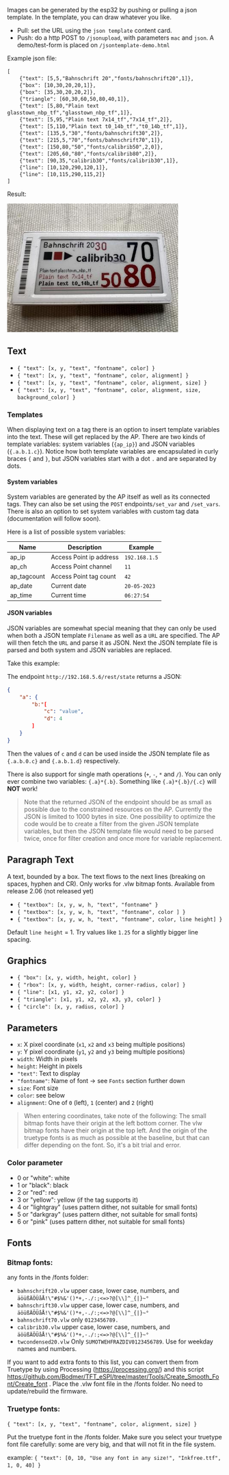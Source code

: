 Images can be generated by the esp32 by pushing or pulling a json template.
In the template, you can draw whatever you like.

 - Pull: set the URL using the `json template` content card.
 - Push: do a http POST to `/jsonupload`, with parameters `mac` and `json`. A demo/test-form is placed on `/jsontemplate-demo.html`

Example json file:
```
[
    {"text": [5,5,"Bahnschrift 20","fonts/bahnschrift20",1]},
    {"box": [10,30,20,20,1]},
    {"box": [35,30,20,20,2]},
    {"triangle": [60,30,60,50,80,40,1]},
    {"text": [5,80,"Plain text glasstown_nbp_tf","glasstown_nbp_tf",1]},
    {"text": [5,95,"Plain text 7x14_tf","7x14_tf",2]},
    {"text": [5,110,"Plain text t0_14b_tf","t0_14b_tf",1]},
    {"text": [135,5,"30","fonts/bahnschrift30",2]},
    {"text": [215,5,"70","fonts/bahnschrift70",1]},
    {"text": [150,80,"50","fonts/calibrib50",2,0]},
    {"text": [205,60,"80","fonts/calibrib80",2]},
    {"text": [90,35,"calibrib30","fonts/calibrib30",1]},
    {"line": [10,120,290,120,1]},
    {"line": [10,115,290,115,2]}
]
```

Result:

![Json template](usage/jsontemplate.jpg)

## Text
* `{ "text": [x, y, "text", "fontname", color] }`
* `{ "text": [x, y, "text", "fontname", color, alignment] }`
* `{ "text": [x, y, "text", "fontname", color, alignment, size] }`
* `{ "text": [x, y, "text", "fontname", color, alignment, size, background_color] }`

### Templates
When displaying text on a tag there is an option to insert template variables into the text.
These will get replaced by the AP.
There are two kinds of template variables: system variables (`{ap_ip}`) and JSON variables (`{.a.b.1.c}`).
Notice how both template variables are encapsulated in curly braces `{` and `}`, but JSON variables start with a dot `.` and are separated by dots.

#### System variables
System variables are generated by the AP itself as well as its connected tags.
They can also be set using the `POST` endpoints`/set_var` and `/set_vars`.
There is also an option to set system variables with custom tag data (documentation will follow soon).

Here is a list of possible system variables:

|Name|Description|Example|
|----|-----------|-------|
| ap_ip | Access Point ip address | `192.168.1.5` |
| ap_ch | Access Point channel | `11` |
| ap_tagcount | Access Point tag count | `42` |
| ap_date | Current date | `20-05-2023` |
| ap_time | Current time | `06:27:54` |


#### JSON variables
JSON variables are somewhat special meaning that they can only be used when both a JSON template `Filename` as well as a `URL` are specified.
The AP will then fetch the `URL` and parse it as JSON.
Next the JSON template file is parsed and both system and JSON variables are replaced.

Take this example:

The endpoint `http://192.168.5.6/rest/state` returns a JSON:
```json
{
    "a": {
        "b:"[
            "c": "value",
            "d": 4
        ]
    }
}
```

Then the values of `c` and `d` can be used inside the JSON template file as `{.a.b.0.c}` and `{.a.b.1.d}` respectively.

There is also support for single math operations (`+`, `-`, `*` and `/`). You can only ever combine two variables: `{.a}*{.b}`. Something like `{.a}*{.b}/{.c}` will **NOT** work!

> Note that the returned JSON of the endpoint should be as small as possible due to the constrained resources on the AP. Currently the JSON is limited to 1000 bytes in size. One possibility to optimize the code would be to create a filter from the given JSON template variables, but then the JSON template file would need to be parsed twice, once for filter creation and once more for variable replacement.

## Paragraph Text
A text, bounded by a box. The text flows to the next lines (breaking on spaces, hyphen and CR). Only works for .vlw bitmap fonts. Available from release 2.06 (not released yet)

* `{ "textbox": [x, y, w, h, "text", "fontname" }`
* `{ "textbox": [x, y, w, h, "text", "fontname", color ] }`
* `{ "textbox": [x, y, w, h, "text", "fontname", color, line height] }`

Default `line height` = 1. Try values like `1.25` for a slightly bigger line spacing.

## Graphics
* `{ "box": [x, y, width, height, color] }`
* `{ "rbox": [x, y, width, height, corner-radius, color] }`
* `{ "line": [x1, y1, x2, y2, color] }`
* `{ "triangle": [x1, y1, x2, y2, x3, y3, color] }`
* `{ "circle": [x, y, radius, color] }`


## Parameters
 - `x`: X pixel coordinate (`x1`, `x2` and `x3` being multiple positions)
 - `y`: Y pixel coordinate (`y1`, `y2` and `y3` being multiple positions)
 - `width`: Width in pixels
 - `height`: Height in pixels
 - `"text"`: Text to display
 - `"fontname"`: Name of font -> see `Fonts` section further down
 - `size`: Font size
 - `color`: see below
 - `alignment`: One of `0` (left), `1` (center) and `2` (right)

> When entering coordinates, take note of the following: The small bitmap fonts have their origin at the left bottom corner. The vlw bitmap fonts have their origin at the top left. And the origin of the truetype fonts is as much as possible at the baseline, but that can differ depending on the font. So, it's a bit trial and error.

### Color parameter

* 0 or "white": white
* 1 or "black": black
* 2 or "red": red
* 3 or "yellow": yellow (if the tag supports it)
* 4 or "lightgray" (uses pattern dither, not suitable for small fonts)
* 5 or "darkgray" (uses pattern dither, not suitable for small fonts)
* 6 or "pink" (uses pattern dither, not suitable for small fonts)

## Fonts

### Bitmap fonts:

any fonts in the /fonts folder:
* `bahnschrift20.vlw` upper case, lower case, numbers, and `äöüßÄÖÜåÅ!\"#$%&'()*+,-./:;<=>?@[\\]^_{|}~°`
* `bahnschrift30.vlw` upper case, lower case, numbers, and `äöüßÄÖÜåÅ!\"#$%&'()*+,-./:;<=>?@[\\]^_{|}~°`
* `bahnschrift70.vlw` only `0123456789.`
* `calibrib30.vlw` upper case, lower case, numbers, and `äöüßÄÖÜåÅ!\"#$%&'()*+,-./:;<=>?@[\\]^_{|}~°`
* `twcondensed20.vlw` Only `SUMOTWEHFRAZDIV0123456789`. Use for weekday names and numbers. 

If you want to add extra fonts to this list, you can convert them from Truetype by using Processing (https://processing.org/) and this script https://github.com/Bodmer/TFT_eSPI/tree/master/Tools/Create_Smooth_Font/Create_font . Place the .vlw font file in the /fonts folder. No need to update/rebuild the firmware.

### Truetype fonts:

`{ "text": [x, y, "text", "fontname", color, alignment, size] }`

Put the truetype font in the /fonts folder. Make sure you select your truetype font file carefully: some are very big, and that will not fit in the file system.

example:
`{ "text": [0, 10, "Use any font in any size!", "Inkfree.ttf", 1, 0, 40] }`
